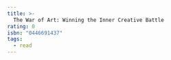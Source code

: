 ```yaml
---
title: >-
  The War of Art: Winning the Inner Creative Battle
rating: 0
isbn: "0446691437"
tags:
  - read
---
```


